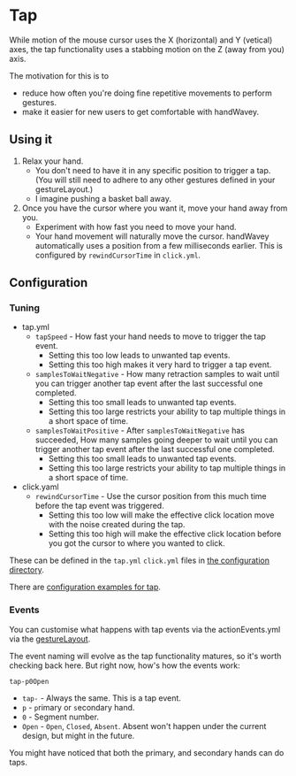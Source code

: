# Tap

While motion of the mouse cursor uses the X (horizontal) and Y (vetical) axes, the tap functionality uses a stabbing motion on the Z (away from you) axis.

The motivation for this is to

* reduce how often you're doing fine repetitive movements to perform gestures.
* make it easier for new users to get comfortable with handWavey.

## Using it

1. Relax your hand.
    * You don't need to have it in any specific position to trigger a tap. (You will still need to adhere to any other gestures defined in your gestureLayout.)
    * I imagine pushing a basket ball away.
1. Once you have the cursor where you want it, move your hand away from you.
    * Experiment with how fast you need to move your hand.
    * Your hand movement will naturally move the cursor. handWavey automatically uses a position from a few milliseconds earlier. This is configured by `rewindCursorTime` in `click.yml`.

## Configuration

### Tuning

* tap.yml
    * `tapSpeed` - How fast your hand needs to move to trigger the tap event.
        * Setting this too low leads to unwanted tap events.
        * Setting this too high makes it very hard to trigger a tap event.
    * `samplesToWaitNegative` - How many retraction samples to wait until you can trigger another tap event after the last successful one completed.
        * Setting this too small leads to unwanted tap events.
        * Setting this too large restricts your ability to tap multiple things in a short space of time.
    * `samplesToWaitPositive` - After `samplesToWaitNegative` has succeeded, How many samples going deeper to wait until you can trigger another tap event after the last successful one completed.
        * Setting this too small leads to unwanted tap events.
        * Setting this too large restricts your ability to tap multiple things in a short space of time.
* click.yaml
    * `rewindCursorTime` - Use the cursor position from this much time before the tap event was triggered.
        * Setting this too low will make the effective click location move with the noise created during the tap.
        * Setting this too high will make the effective click location before you got the cursor to where you wanted to click.

These can be defined in the `tap.yml` `click.yml` files in [the configuration directory](https://github.com/ksandom/handWavey/blob/main/docs/user/configuration/whereIsMyConfigurationDirectory.md).

There are [configuration examples for tap](https://github.com/ksandom/handWavey/tree/main/examples/tap).

### Events

You can customise what happens with tap events via the actionEvents.yml via the [gestureLayout](https://github.com/ksandom/handWavey/blob/main/docs/user/howTo/createAGestureLayout.md).

The event naming will evolve as the tap functionality matures, so it's worth checking back here. But right now, how's how the events work:

`tap-p0Open`

* `tap-` - Always the same. This is a tap event.
* `p` - `p`rimary or `s`econdary hand.
* `0` - Segment number.
* `Open` - `Open`, `Closed`, `Absent`. Absent won't happen under the current design, but might in the future.

You might have noticed that both the primary, and secondary hands can do taps.
